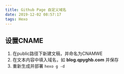 ```yaml
---
title: Github Page 自定义域名
date: 2019-12-02 08:57:17
tags: Hexo
---
```


## 设置CNAME
1. 在public路径下新建文稿，并命名为CNAMWE
2. 在文本内容中填入域名，如 **blog.qpyghb.com** 并保存
3. 重新生成并部署 `hexo g -d`